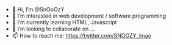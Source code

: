 - 👋 Hi, I’m @SnOoOzY
- 👀 I’m interested in web development / software programming
- 🌱 I’m currently learning HTML, Javascript
- 💞️ I’m looking to collaborate on ...
- 📫 How to reach me: https://twitter.com/SNOOZY_lmao

<!---
SnOoOzY/SnOoOzY is a ✨ special ✨ repository because its `README.md` (this file) appears on your GitHub profile.
You can click the Preview link to take a look at your changes.
--->
